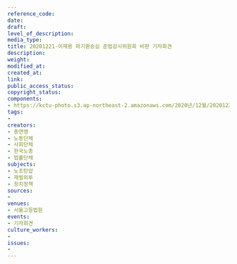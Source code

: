 ```yaml
---
reference_code: 
date: 
draft: 
level_of_description: 
media_type: 
title: 20201221-이재용 파기환송심 준법감시위원회 비판 기자회견
description: 
weight: 
modified_at: 
created_at: 
link: 
public_access_status: 
copyright_status: 
components:
- https://kctu-photo.s3.ap-northeast-2.amazonaws.com/2020년/12월/20201221-이재용+파기환송심+준법감시위원회+비판+기자회견/_1DX4025.jpg
tags:
- 
creators:
- 총연맹
- 노동단체
- 사회단체
- 한국노총
- 법률단체
subjects:
- 노조탄압
- 재벌외투
- 정치정책
sources:
- 
venues:
- 서울고등법원
events:
- 기자회견
culture_workers:
- 
issues:
- 
---
```

